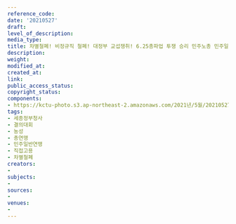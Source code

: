```yaml
---
reference_code: 
date: '20210527'
draft: 
level_of_description: 
media_type: 
title: 차별철폐! 비정규직 철폐! 대정부 교섭쟁취! 6.25총파업 투쟁 승리 민주노총 민주일반연맹 확대간부 결의대회
description: 
weight: 
modified_at: 
created_at: 
link: 
public_access_status: 
copyright_status: 
components:
- https://kctu-photo.s3.ap-northeast-2.amazonaws.com/2021년/5월/20210527-차별철폐!+비정규직+철폐!+대정부+교섭쟁취!+6.25총파업+투쟁+승리+민주노총+민주일반연맹+확대간부+결의대회_세종정부청사_결의대회_농성_총연맹_민주일반연맹_직접고용_차별철폐/_5D40185.jpg
tags:
- 세종정부청사
- 결의대회
- 농성
- 총연맹
- 민주일반연맹
- 직접고용
- 차별철폐
creators:
- 
subjects:
- 
sources:
- 
venues:
- 
---
```

